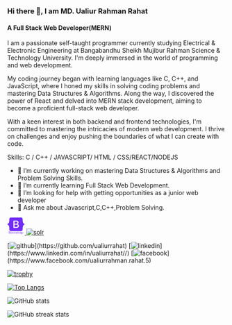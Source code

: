 ### Hi there 👋, I am MD. Ualiur Rahman Rahat
#### A Full Stack Web Developer(MERN)
I am a passionate self-taught programmer currently studying Electrical & Electronic Engineering at Bangabandhu Sheikh Mujibur Rahman Science & Technology University. I'm deeply immersed in the world of programming and web development.

My coding journey began with learning languages like C, C++, and JavaScript, where I honed my skills in solving coding problems and mastering Data Structures & Algorithms. Along the way, I discovered the power of React and delved into MERN stack development, aiming to become a proficient full-stack web developer.

With a keen interest in both backend and frontend technologies, I'm committed to mastering the intricacies of modern web development. I thrive on challenges and enjoy pushing the boundaries of what I can create with code.



Skills: C / C++ / JAVASCRIPT/ HTML / CSS/REACT/NODEJS

- 🔭 I’m currently working on mastering Data Structures & Algorithms and Problem Solving Skills. 
- 🌱 I’m currently learning Full Stack Web Development. 
- 🤔 I’m looking for help with getting opportunities as a junior web developer 
- 💬 Ask me about Javascript,C,C++,Problem Solving. 

<!-- profile view -->
<p align="left"> <a href="https://getbootstrap.com" target="_blank" rel="noreferrer"> <img src="https://raw.githubusercontent.com/devicons/devicon/master/icons/bootstrap/bootstrap-plain-wordmark.svg" alt="bootstrap" width="40" height="40"/> </a> <a href="https://lucene.apache.org/solr/" target="_blank" rel="noreferrer"> <img src="https://www.vectorlogo.zone/logos/apache_solr/apache_solr-icon.svg" alt="solr" width="40" height="40"/> </a> </p>
<!-- end -->
[<img src='https://cdn.jsdelivr.net/npm/simple-icons@3.0.1/icons/github.svg' alt='github' height='40'>](https://github.com/ualiurrahat)  [<img src='https://cdn.jsdelivr.net/npm/simple-icons@3.0.1/icons/linkedin.svg' alt='linkedin' height='40'>](https://www.linkedin.com/in/ualiurrahat//)  [<img src='https://cdn.jsdelivr.net/npm/simple-icons@3.0.1/icons/facebook.svg' alt='facebook' height='40'>](https://www.facebook.com/ualiurrahman.rahat.5)  

[![trophy](https://github-profile-trophy.vercel.app/?username=ualiurrahat)](https://github.com/ryo-ma/github-profile-trophy)

[![Top Langs](https://github-readme-stats.vercel.app/api/top-langs/?username=ualiurrahat)](https://github.com/anuraghazra/github-readme-stats)

![GitHub stats](https://github-readme-stats.vercel.app/api?username=ualiurrahat&show_icons=true&count_private=true)  

![GitHub streak stats](https://streak-stats.demolab.com/?user=ualiurrahat)  

